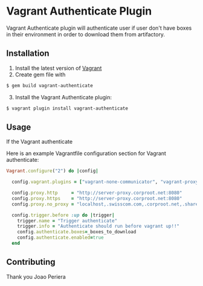 # Vagrant Authenticate Plugin

Vagrant Authenticate plugin will authenticate user if user don't have boxes in their environment in order to download them from artifactory.

## Installation

1. Install the latest version of [Vagrant](https://www.vagrantup.com/downloads.html)
2. Create gem file with 
  ```sh
  $ gem build vagrant-authenticate
  ```

3. Install the Vagrant Authenticate plugin:

  ```sh
  $ vagrant plugin install vagrant-authenticate
  ```

## Usage

If the Vagrant authenticate 

Here is an example Vagrantfile configuration section for Vagrant authenticate:

```ruby
Vagrant.configure("2") do |config|

  config.vagrant.plugins = ["vagrant-none-communicator", "vagrant-proxyconf", "vagrant-host-shell", "vagrant-authenticate"]

  config.proxy.http     = "http://server-proxy.corproot.net:8080"
  config.proxy.https    = "http://server-proxy.corproot.net:8080"
  config.proxy.no_proxy = "localhost,.swisscom.com,.corproot.net,.sharedtcs.net"

  config.trigger.before :up do |trigger|
    trigger.name = "Trigger authenticate"
    trigger.info = "Authenticate should run before vagrant up!!"
    config.authenticate.boxes=_boxes_to_download
    config.authenticate.enabled=true
  end
```

## Contributing

Thank you Joao Periera
